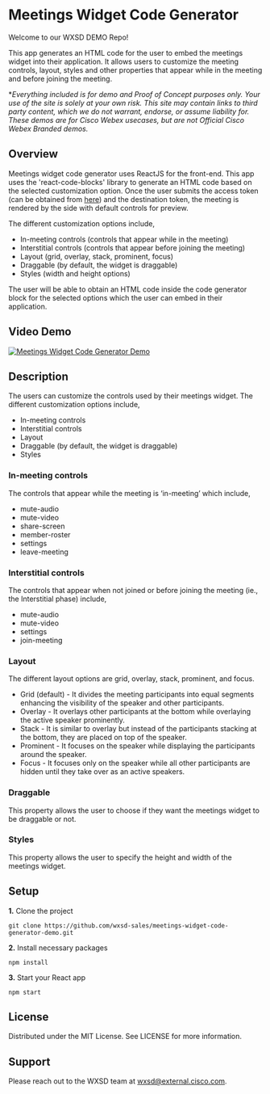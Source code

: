 # Meetings Widget Code Generator

Welcome to our WXSD DEMO Repo! <!-- Keep this here --> 

This app generates an HTML code for the user to embed the meetings widget into their application. It allows users to customize the meeting controls, layout, styles and other properties that appear while in the meeting and before joining the meeting.


<!-- Keep the following here -->  
 *_Everything included is for demo and Proof of Concept purposes only. Your use of the site is solely at your own risk. This site may contain links to third party content, which we do not warrant, endorse, or assume liability for. These demos are for Cisco Webex usecases, but are not Official Cisco Webex Branded demos._
 
## Overview

Meetings widget code generator uses ReactJS for the front-end. This app uses the 'react-code-blocks' library to generate an HTML code based on the selected customization option. Once the user submits the access token (can be obtained from [here](https://developer.webex.com/docs/getting-started)) and the destination token, the meeting is rendered by the side with default controls for preview.

The different customization options include,
* In-meeting controls (controls that appear while in the meeting)
* Interstitial controls (controls that appear before joining the meeting)
* Layout (grid, overlay, stack, prominent, focus)
* Draggable (by default, the widget is draggable)
* Styles (width and height options)

The user will be able to obtain an HTML code inside the code generator block for the selected options which the user can embed in their application.

## Video Demo
[![Meetings Widget Code Generator Demo](https://img.youtube.com/vi/iVx6cN02sNM/sddefault.jpg)](https://www.youtube.com/watch?v=iVx6cN02sNM, "Meeings Widget Code Generator")


## Description

The users can customize the controls used by their meetings widget. The different customization options include,
* In-meeting controls 
* Interstitial controls
* Layout
* Draggable (by default, the widget is draggable)
* Styles

### In-meeting controls

The controls that appear while the meeting is ‘in-meeting’ which include, 
* mute-audio
* mute-video
* share-screen
* member-roster
* settings
* leave-meeting

### Interstitial controls

The controls that appear when not joined or before joining the meeting (ie., the Interstitial phase) include,
* mute-audio
* mute-video
* settings
* join-meeting

### Layout

The different layout options are grid, overlay, stack, prominent, and focus.
* Grid (default) - It divides the meeting participants into equal segments enhancing the visibility of the speaker and other participants.
* Overlay - It overlays other participants at the bottom while overlaying the active speaker prominently.
* Stack - It is similar to overlay but instead of the participants stacking at the bottom, they are placed on top of the speaker.
* Prominent - It focuses on the speaker while displaying the participants around the speaker.
* Focus - It focuses only on the speaker while all other participants are hidden until they take over as an active speakers.

### Draggable

This property allows the user to choose if they want the meetings widget to be draggable or not.

### Styles 

This property allows the user to specify the height and width of the meetings widget.


## Setup

**1.** Clone the project
```
git clone https://github.com/wxsd-sales/meetings-widget-code-generator-demo.git
```

**2.** Install necessary packages
```
npm install
```

**3.** Start your React app
```
npm start
```

## License

Distributed under the MIT License. See LICENSE for more information.


## Support

Please reach out to the WXSD team at [wxsd@external.cisco.com](mailto:wxsd@external.cisco.com?cc=<nivjayak>@cisco.com&subject=meetings-widget-code-generator-demo).
